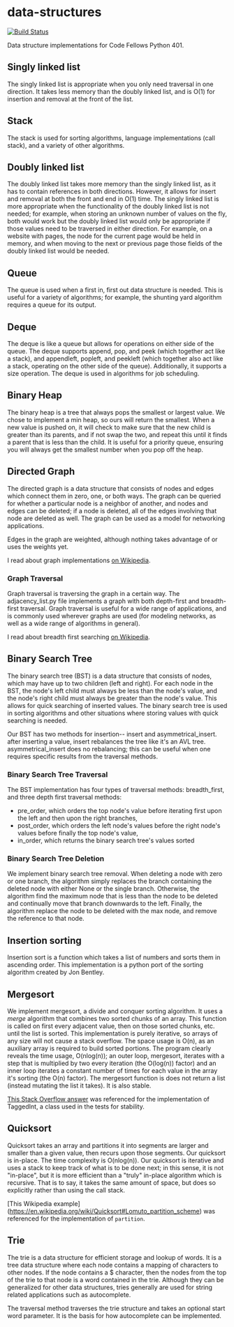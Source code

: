 # data-structures
[![Build Status](https://travis-ci.org/welliam/data-structures.svg?branch=bst-traversal)](https://travis-ci.org/welliam/data-structures)

Data structure implementations for Code Fellows Python 401.

## Singly linked list
The singly linked list is appropriate when you only need traversal in
one direction. It takes less memory than the doubly linked list, and
is O(1) for insertion and removal at the front of the list.

## Stack
The stack is used for sorting algorithms, language implementations
(call stack), and a variety of other algorithms.

## Doubly linked list

The doubly linked list takes more memory than the singly linked list,
as it has to contain references in both directions. However, it allows
for insert and removal at both the front and end in O(1) time. The
singly linked list is more appropriate when the functionality of the
doubly linked list is not needed; for example, when storing an unknown
number of values on the fly, both would work but the doubly linked
list would only be appropriate if those values need to be traversed in
either direction. For example, on a website with pages, the node for
the current page would be held in memory, and when moving to the next
or previous page those fields of the doubly linked list would be
needed.

## Queue

The queue is used when a first in, first out data structure is
needed. This is useful for a variety of algorithms; for example,
the shunting yard algorithm requires a queue for its output.

## Deque

The deque is like a queue but allows for operations on either side of
the queue. The deque supports append, pop, and peek (which together
act like a stack), and appendleft, popleft, and peekleft (which
together also act like a stack, operating on the other side of the
queue). Additionally, it supports a size operation. The deque is used
in algorithms for job scheduling.

## Binary Heap

The binary heap is a tree that always pops the smallest or largest
value. We chose to implement a min heap, so ours will return the
smallest. When a new value is pushed on, it will check to make sure
that the new child is greater than its parents, and if not swap the
two, and repeat this until it finds a parent that is less than the
child. It is useful for a priority queue, ensuring you will always get
the smallest number when you pop off the heap.

## Directed Graph

The directed graph is a data structure that consists of nodes and
edges which connect them in zero, one, or both ways. The graph can be
queried for whether a particular node is a neighbor of another, and
nodes and edges can be deleted; if a node is deleted, all of the edges
involving that node are deleted as well. The graph can be used as a
model for networking applications.

Edges in the graph are weighted, although nothing takes advantage of
or uses the weights yet.

I read about graph implementations [on
Wikipedia](https://en.wikipedia.org/wiki/Graph_(abstract_data_type)).

### Graph Traversal

Graph traversal is traversing the graph in a certain way. The
adjacency_list.py file implements a graph with both depth-first and
breadth-first traversal. Graph traversal is useful for a wide range of
applications, and is commonly used wherever graphs are used (for
modeling networks, as well as a wide range of algorithms in general).

I read about breadth first searching [on
Wikipedia](https://en.wikipedia.org/wiki/Breadth-first_search).

## Binary Search Tree

The binary search tree (BST) is a data structure that consists of
nodes, which may have up to two children (left and right). For each
node in the BST, the node's left child must always be less than the
node's value, and the node's right child must always be greater than
the node's value. This allows for quick searching of inserted
values. The binary search tree is used in sorting algorithms and other
situations where storing values with quick searching is needed.

Our BST has two methods for insertion-- insert and
asymmetrical_insert. after inserting a value, insert rebalances the
tree like it's an AVL tree. asymmetrical_insert does no rebalancing;
this can be useful when one requires specific results from the
traversal methods.

### Binary Search Tree Traversal

The BST implementation has four types of traversal methods:
breadth_first, and three depth first traversal methods:
- pre_order, which orders the top node's value before iterating first upon
  the left and then upon the right branches,
- post_order, which orders the left node's values before the right
  node's values before finally the top node's value,
- in_order, which returns the binary search tree's values sorted

### Binary Search Tree Deletion

We implement binary search tree removal. When deleting a node with
zero or one branch, the algorithm simply replaces the branch
containing the deleted node with either None or the single
branch. Otherwise, the algorithm find the maximum node that is less
than the node to be deleted and continually move that branch downwards
to the left. Finally, the algorithm replace the node to be deleted
with the max node, and remove the reference to that node.

## Insertion sorting

Insertion sort is a function which takes a list of numbers and sorts
them in ascending order.  This implementation is a python port of the
sorting algorithm created by Jon Bentley.

## Mergesort

We implement mergesort, a divide and conquer sorting algorithm. It
uses a _merge_ algorithm that combines two sorted chunks of an
array. This function is called on first every adjacent value, then on
those sorted chunks, etc. until the list is sorted. This
implementation is purely iterative, so arrays of any size will not
cause a stack overflow. The space usage is O(n), as an auxiliary array
is required to build sorted portions. The program clearly reveals the
time usage, O(nlog(n)); an outer loop, mergesort, iterates with a step
that is multiplied by two every iteration (the O(log(n)) factor) and
an inner loop iterates a constant number of times for each value in
the array it's sorting (the O(n) factor). The mergesort function is
does not return a list (instead mutating the list it takes). It is
also stable.

[This Stack Overflow
answer](http://stackoverflow.com/questions/2673651/inheritance-from-str-or-int)
was referenced for the implementation of TaggedInt, a class used in
the tests for stability.

## Quicksort

Quicksort takes an array and partitions it into segments are larger
and smaller than a given value, then recurs upon those segments. Our
quicksort is in-place. The time complexity is O(nlog(n)). Our
quicksort is iterative and uses a stack to keep track of what is to be
done next; in this sense, it is not "in-place", but it is more
efficient than a "truly" in-place algorithm which is recursive. That
is to say, it takes the same amount of space, but does so explicitly
rather than using the call stack.

[This Wikipedia example]
(https://en.wikipedia.org/wiki/Quicksort#Lomuto_partition_scheme)
was referenced for the implementation of `partition`.

## Trie

The trie is a data structure for efficient storage and lookup of
words. It is a tree data structure where each node contains a mapping
of characters to other nodes. If the node contains a $ character, then
the nodes from the top of the trie to that node is a word contained in
the trie. Although they can be generalized for other data structures,
tries generally are used for string related applications such as
autocomplete.

The traversal method traverses the trie structure and takes an optional start
word parameter.  It is the basis for how autocomplete can be implemented.